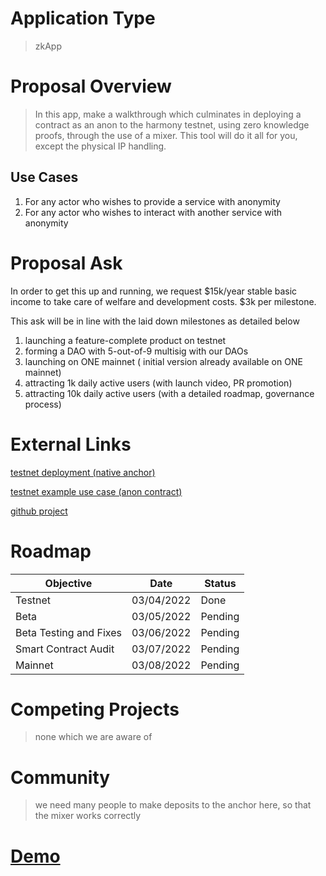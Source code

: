 # Application Type

> zkApp

# Proposal Overview

> In this app, make a walkthrough which culminates in deploying a contract as an anon to the harmony testnet, using zero knowledge proofs, through the use of a mixer. This tool will do it all for you, except the physical IP handling.

## Use Cases

1. For any actor who wishes to provide a service with anonymity
2. For any actor who wishes to interact with another service with anonymity

# Proposal Ask

In order to get this up and running, we request $15k/year stable basic income to take care of welfare and development costs. $3k per milestone.

This ask will be in line with the laid down milestones as detailed below

1. launching a feature-complete product on testnet 
2. forming a DAO with 5-out-of-9 multisig with our DAOs 
3. launching on ONE mainnet ( initial version already available on ONE mainnet) 
4. attracting 1k daily active users (with launch video, PR promotion) 
5. attracting 10k daily active users (with a detailed roadmap, governance process) 

# External Links

[testnet deployment (native anchor)](https://explorer.pops.one/address/0x76cdbf0b59d54f3ed551e24929b0aae1c7541241)

[testnet example use case (anon contract)](https://explorer.pops.one/address/0xb4c1af5882b28321577e3814f93d968bf53d3949)

[github project](https://github.com/alienflip/degenDeploy)

# Roadmap

| Objective | Date | Status 
| ---- | ---- | ----------- 
| Testnet | 03/04/2022 | Done 
| Beta | 03/05/2022 | Pending 
| Beta Testing and Fixes | 03/06/2022 | Pending 
| Smart Contract Audit | 03/07/2022 | Pending 
| Mainnet | 03/08/2022 | Pending 

# Competing Projects

> none which we are aware of

# Community

> we need many people to make deposits to the anchor here, so that the mixer works correctly

# [Demo](https://youtu.be/12kp4Ju2sRQ)
